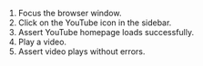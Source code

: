 1. Focus the browser window.
2. Click on the YouTube icon in the sidebar.
3. Assert YouTube homepage loads successfully.
4. Play a video.
5. Assert video plays without errors.
